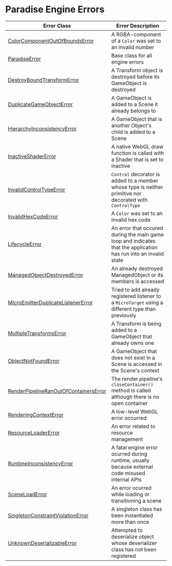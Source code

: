 # Paradise Engine Errors

| Error Class                             | Error Description                                                                                                |
| --------------------------------------- | ---------------------------------------------------------------------------------------------------------------- |
| [ColorComponentOutOfBoundsError]        | A RGBA-component of a `Color` was set to an invalid number                                                       |
| [ParadiseError]                         | Base class for all engine errors                                                                                 |
| [DestroyBoundTransformError]            | A Transform object is destroyed before its GameObject is destroyed                                               |
| [DuplicateGameObjectError]              | A GameObject is added to a Scene it already belongs to                                                           |
| [HierarchyInconsistencyError]           | A GameObject that is another Object's child is added to a Scene                                                  |
| [InactiveShaderError]                   | A native WebGL draw function is called with a Shader that is set to inactive                                     |
| [InvalidControlTypeError]               | `Control` decorator is added to a member whose type is neither primitive nor decorated with `ControlType`        |
| [InvalidHexCodeError]                   | A `Color` was set to an invalid hex code                                                                         |
| [LifecycleError]                        | An error that occured during the main game loop and indicates that the application has run into an invalid state |
| [ManagedObjectDestroyedError]           | An already destroyed ManagedObject or its members is accessed                                                    |
| [MicroEmitterDuplicateListenerError]    | Tried to add already registered listener to a `MicroTarget` using a different type than previously               |
| [MultipleTransformsError]               | A Transform is being added to a GameObject that already owns one                                                 |
| [ObjectNotFoundError]                   | A GameObject that does not exist in a Scene is accessed in the Scene's context                                   |
| [RenderPipelineRanOutOfContainersError] | The render pipeline's `closeContainer()` method is called although there is no open container                    |
| [RenderingContextError]                 | A low-level WebGL error occurred                                                                                 |
| [ResourceLoaderError]                   | An error related to resource management                                                                          |
| [RuntimeInconsistencyError]             | A fatal engine error ocurred during runtime, usually because external code misused internal APIs                 |
| [SceneLoadError]                        | An error ocurred while loading or transitioning a scene                                                          |
| [SingletonConstraintViolationError]     | A singleton class has been instantiated more than once                                                           |
| [UnknownDeserializableError]            | Attempted to deserialize object whose deserializer class has not been registered                                 |

[paradiseerror]: ./paradise-error.ts
[colorcomponentoutofboundserror]: ./color-component-out-of-bounds.ts
[destroyboundtransformerror]: ./destroy-bound-transform.ts
[duplicategameobjecterror]: ./duplicate-game-object.ts
[hierarchyinconsistencyerror]: ./hierarchy-inconsistency.ts
[inactiveshadererror]: ./inactive-shader.ts
[invalidcontroltypeerror]: './invalid-control-type.ts
[invalidhexcodeerror]: './invalid-hex-code.ts'
[lifecycleerror]: './lifecycle-error.ts'
[managedobjectdestroyederror]: ./managed-object-destroyed.ts
[microemitterduplicatelistenererror]: ./micro-emitter-duplicate-listener.ts
[multipletransformserror]: ./multiple-transforms.ts
[objectnotfounderror]: ./object-not-found.ts
[renderpipelineranoutofcontainerserror]: ./render-pipeline-ran-out-of-containers.ts
[renderingcontexterror]: ./rendering-context.ts
[resourceloadererror]: ./resource-loader.ts
[runtimeinconsistencyerror]: ./runtime-inconsistency.ts
[sceneloaderror]: ./scene-load.ts
[singletonconstraintviolationerror]: ./singleton-constraint-violation.ts
[unknowndeserializableerror]: './unknown-deserializable.ts
